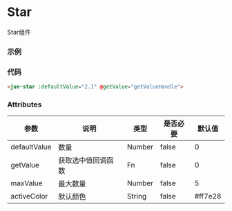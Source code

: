 # Star
Star组件

### 示例
<jun-star :defaultValue="2.4" />

### 代码
```html
<jun-star :defaultValue="2.1" @getValue="getValueHandle">
```
### Attributes
| 参数 | 说明 | 类型 | 是否必要 | 默认值 |
| --- | --- | ---  |   ---   |  ---  |
| defaultValue | 数量  | Number | false | 0 |
| getValue | 获取选中值回调函数  | Fn | false | 0 |
| maxValue | 最大数量  | Number | false | 5 |
| activeColor | 默认颜色  | String| false | #ff7e28 |


